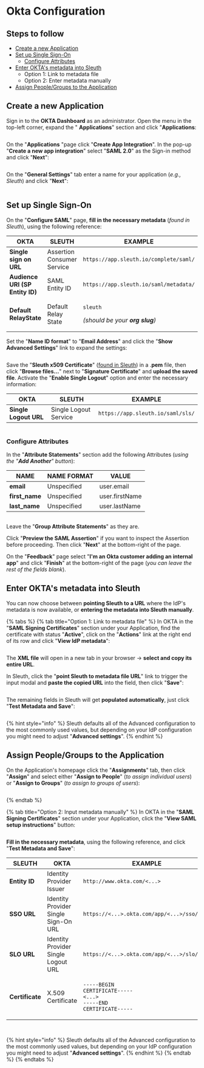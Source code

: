 # Okta Configuration

## Steps to follow

* [Create a new Application](okta-configuration.md#create-a-new-application)
* [Set up Single Sign-On](okta-configuration.md#set-up-single-sign-on)
  * [Configure Attributes](okta-configuration.md#configure-attributes)
* [Enter OKTA's metadata into Sleuth](okta-configuration.md#enter-oktas-metadata-into-sleuth)
  * Option 1: Link to metadata file
  * Option 2: Enter metadata manually
* [Assign People/Groups to the Application](okta-configuration.md#assign-people-groups-to-the-application)

## Create a new Application

Sign in to the **OKTA Dashboard** as an administrator. Open the menu in the top-left corner, expand the " **Applications**" section and click "**Applications**:

<figure><img src="../../../../.gitbook/assets/image (36).png" alt=""><figcaption></figcaption></figure>

On the "**Applications** "page click "**Create App Integration**". In the pop-up "**Create a new app integration**" select "**SAML 2.0**" as the Sign-in method and click "**Next**":

<figure><img src="../../../../.gitbook/assets/image (41).png" alt=""><figcaption></figcaption></figure>

On the "**General Settings**" tab enter a name for your application (_e.g., Sleuth_) and click "**Next**":

<figure><img src="../../../../.gitbook/assets/image (31).png" alt=""><figcaption></figcaption></figure>

## Set up Single Sign-On

On the "**Configure SAML**" page, **fill in the necessary metadata** (_found in Sleuth_), using the following reference:

| OKTA                            | SLEUTH                     | EXAMPLE                                                                               |
| ------------------------------- | -------------------------- | ------------------------------------------------------------------------------------- |
| **Single sign on URL**          | Assertion Consumer Service | `https://app.sleuth.io/complete/saml/`                                                |
| **Audience URI (SP Entity ID)** | SAML Entity ID             | `https://app.sleuth.io/saml/metadata/`                                                |
| **Default RelayState**          | Default Relay State        | <p><code>sleuth</code> </p><p><em>(should be your <strong>org slug</strong>)</em></p> |

Set the "**Name ID format**" to "**Email Address**" and click the "**Show Advanced Settings**" link to expand the settings:

<figure><img src="../../../../.gitbook/assets/image (35).png" alt=""><figcaption></figcaption></figure>

Save the "**Sleuth x509 Certificate**" ([found in Sleuth](broken-reference)) in a .**pem** file, then click "**Browse files...**" next to "**Signature Certificate**" and **upload the saved file**. Activate the "**Enable Single Logout**" option and enter the necessary information:

| OKTA                  | SLEUTH                | EXAMPLE                           |
| --------------------- | --------------------- | --------------------------------- |
| **Single Logout URL** | Single Logout Service | `https://app.sleuth.io/saml/sls/` |

<figure><img src="../../../../.gitbook/assets/image (28).png" alt=""><figcaption></figcaption></figure>

### Configure Attributes

In the "**Attribute Statements**" section add the following Attributes (_using the "**Add Another**" button_):

| NAME            | NAME FORMAT | VALUE          |
| --------------- | ----------- | -------------- |
| **email**       | Unspecified | user.email     |
| **first\_name** | Unspecified | user.firstName |
| **last\_name**  | Unspecified | user.lastName  |

<figure><img src="../../../../.gitbook/assets/image (30).png" alt=""><figcaption></figcaption></figure>

Leave the "**Group Attribute Statements**" as they are.

Click "**Preview the SAML Assertion**" if you want to inspect the Assertion before proceeding. Then click "**Next**" at the bottom-right of the page.

On the "**Feedback**" page select "**I'm an Okta customer adding an internal app**" and click "**Finish**" at the bottom-right of the page (_you can leave the rest of the fields blank_).

## Enter OKTA's metadata into Sleuth

You can now choose between **pointing Sleuth to a URL** where the IdP's metadata is now available, or **entering the metadata into Sleuth manually**.

{% tabs %}
{% tab title="Option 1: Link to metadata file" %}
In OKTA in the "**SAML Signing Certificates**" section under your Application, find the certificate with status "**Active**", click on the "**Actions**" link at the right end of its row and click "**View IdP metadata**":

<figure><img src="../../../../.gitbook/assets/image (47).png" alt=""><figcaption></figcaption></figure>

The **XML file** will open in a new tab in your browser -> **select and copy its entire URL**.

In Sleuth, click the "**point Sleuth to metadata file URL**" link to trigger the input modal and **paste the copied URL** into the field, then click "**Save**":

<figure><img src="../../../../.gitbook/assets/image (3) (3).png" alt=""><figcaption></figcaption></figure>

The remaining fields in Sleuth will get **populated automatically**, just click "**Test Metadata and Save**":

<figure><img src="../../../../.gitbook/assets/image (34).png" alt=""><figcaption></figcaption></figure>

{% hint style="info" %}
Sleuth defaults all of the Advanced configuration to the most commonly used values, but depending on your IdP configuration you might need to adjust "**Advanced settings**".
{% endhint %}

## Assign People/Groups to the Application

On the Application's homepage click the "**Assignments**" tab, then click "**Assign**" and select either "**Assign to People**" (_to assign individual users_) or "**Assign to Groups**" (_to assign to groups of users_):

<figure><img src="../../../../.gitbook/assets/image (32).png" alt=""><figcaption></figcaption></figure>
{% endtab %}

{% tab title="Option 2: Input metadata manually" %}
In OKTA in the "**SAML Signing Certificates**" section under your Application, click the "**View SAML setup instructions**" button:

<figure><img src="../../../../.gitbook/assets/image (52).png" alt=""><figcaption></figcaption></figure>

**Fill in the necessary metadata**, using the following reference, and click "**Test Metadata and Save**":

| SLEUTH          | OKTA                                 | EXAMPLE                                                                                                              |
| --------------- | ------------------------------------ | -------------------------------------------------------------------------------------------------------------------- |
| **Entity ID**   | Identity Provider Issuer             | `http://www.okta.com/<...>`                                                                                          |
| **SSO URL**     | Identity Provider Single Sign-On URL | `https://<...>.okta.com/app/<...>/sso/saml`                                                                          |
| **SLO URL**     | Identity Provider Single Logout URL  | `https://<...>.okta.com/app/<...>/slo/saml`                                                                          |
| **Certificate** | X.509 Certificate                    | <p><code>-----BEGIN CERTIFICATE-----</code><br><code>&#x3C;...></code><br><code>-----END CERTIFICATE-----</code></p> |

<figure><img src="../../../../.gitbook/assets/image (45).png" alt=""><figcaption></figcaption></figure>

<figure><img src="../../../../.gitbook/assets/image (29).png" alt=""><figcaption></figcaption></figure>

{% hint style="info" %}
Sleuth defaults all of the Advanced configuration to the most commonly used values, but depending on your IdP configuration you might need to adjust "**Advanced settings**".
{% endhint %}
{% endtab %}
{% endtabs %}

